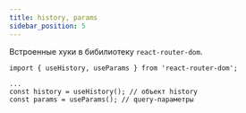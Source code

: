 ```yaml
---
title: history, params
sidebar_position: 5
---
```


Встроенные хуки в бибилиотеку ```react-router-dom```.

```tsx
import { useHistory, useParams } from 'react-router-dom';

...
const history = useHistory(); // объект history
const params = useParams(); // query-параметры
```
